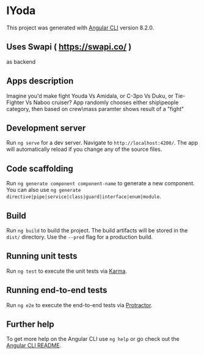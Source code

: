 # IYoda

This project was generated with [Angular CLI](https://github.com/angular/angular-cli) version 8.2.0.

## Uses Swapi ( https://swapi.co/ )
  as backend 

## Apps description
  Imagine you'd make fight Youda Vs Amidala, or C-3po Vs Duku, or Tie-Fighter Vs Naboo cruiser?
  App randomly chooses either ship\people category, then based on crew\mass paramter shows result of a "fight"

## Development server

Run `ng serve` for a dev server. Navigate to `http://localhost:4200/`. The app will automatically reload if you change any of the source files.

## Code scaffolding

Run `ng generate component component-name` to generate a new component. You can also use `ng generate directive|pipe|service|class|guard|interface|enum|module`.

## Build

Run `ng build` to build the project. The build artifacts will be stored in the `dist/` directory. Use the `--prod` flag for a production build.

## Running unit tests

Run `ng test` to execute the unit tests via [Karma](https://karma-runner.github.io).

## Running end-to-end tests

Run `ng e2e` to execute the end-to-end tests via [Protractor](http://www.protractortest.org/).

## Further help

To get more help on the Angular CLI use `ng help` or go check out the [Angular CLI README](https://github.com/angular/angular-cli/blob/master/README.md).
